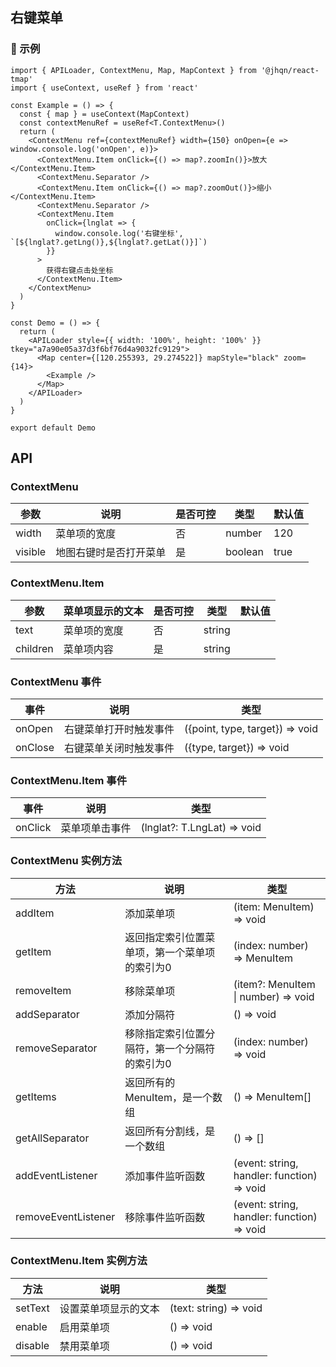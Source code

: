 ## 右键菜单

### 🔨 示例

```tsx
import { APILoader, ContextMenu, Map, MapContext } from '@jhqn/react-tmap'
import { useContext, useRef } from 'react'

const Example = () => {
  const { map } = useContext(MapContext)
  const contextMenuRef = useRef<T.ContextMenu>()
  return (
    <ContextMenu ref={contextMenuRef} width={150} onOpen={e => window.console.log('onOpen', e)}>
      <ContextMenu.Item onClick={() => map?.zoomIn()}>放大</ContextMenu.Item>
      <ContextMenu.Separator />
      <ContextMenu.Item onClick={() => map?.zoomOut()}>缩小</ContextMenu.Item>
      <ContextMenu.Separator />
      <ContextMenu.Item
        onClick={lnglat => {
          window.console.log('右键坐标', `[${lnglat?.getLng()},${lnglat?.getLat()}]`)
        }}
      >
        获得右键点击处坐标
      </ContextMenu.Item>
    </ContextMenu>
  )
}

const Demo = () => {
  return (
    <APILoader style={{ width: '100%', height: '100%' }} tkey="a7a90e05a37d3f6bf76d4a9032fc9129">
      <Map center={[120.255393, 29.274522]} mapStyle="black" zoom={14}>
        <Example />
      </Map>
    </APILoader>
  )
}

export default Demo
```

## API

### ContextMenu

| 参数    | 说明                   | 是否可控 | 类型    | 默认值 |
| ------- | ---------------------- | -------- | ------- | ------ |
| width   | 菜单项的宽度           | 否       | number  | 120    |
| visible | 地图右键时是否打开菜单 | 是       | boolean | true   |

### ContextMenu.Item

| 参数     | 菜单项显示的文本 | 是否可控 | 类型   | 默认值 |
| -------- | ---------------- | -------- | ------ | ------ |
| text     | 菜单项的宽度     | 否       | string |        |
| children | 菜单项内容       | 是       | string |        |

### ContextMenu 事件

| 事件    | 说明                   | 类型                            |
| ------- | ---------------------- | ------------------------------- |
| onOpen  | 右键菜单打开时触发事件 | ({point, type, target}) => void |
| onClose | 右键菜单关闭时触发事件 | ({type, target}) => void        |

### ContextMenu.Item 事件

| 事件    | 说明           | 类型                        |
| ------- | -------------- | --------------------------- |
| onClick | 菜单项单击事件 | (lnglat?: T.LngLat) => void |

### ContextMenu 实例方法

| 方法                | 说明                                          | 类型                                       |
| ------------------- | --------------------------------------------- | ------------------------------------------ |
| addItem             | 添加菜单项                                    | (item: MenuItem) => void                   |
| getItem             | 返回指定索引位置菜单项，第一个菜单项的索引为0 | (index: number) => MenuItem                |
| removeItem          | 移除菜单项                                    | (item?: MenuItem  \| number) => void       |
| addSeparator        | 添加分隔符                                    | () => void                                 |
| removeSeparator     | 移除指定索引位置分隔符，第一个分隔符的索引为0 | (index: number) => void                    |
| getItems            | 返回所有的MenuItem，是一个数组                | () => MenuItem[]                           |
| getAllSeparator     | 返回所有分割线，是一个数组                    | () => []                                   |
| addEventListener    | 添加事件监听函数                              | (event: string, handler: function) => void |
| removeEventListener | 移除事件监听函数                              | (event: string, handler: function) => void |

### ContextMenu.Item 实例方法

| 方法    | 说明                 | 类型                   |
| ------- | -------------------- | ---------------------- |
| setText | 设置菜单项显示的文本 | (text: string) => void |
| enable  | 启用菜单项           | () => void             |
| disable | 禁用菜单项           | () => void             |
